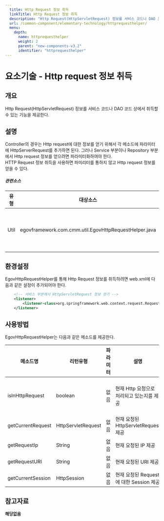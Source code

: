 ```yaml
---
  title: Http Request 정보 취득
  linkTitle: Http Request 정보 취득
  description: "Http Request(HttpServletRequest) 정보를 서비스 코드나 DAO 코드 상에서 취득할 수 있는 기능을 제공한다."
  url: /common-component/elementary-technology/httprequesthelper/
  menu:
    depth:
      name: httprequesthelper
      weight: 2
      parent: "new-components-v3.2"
      identifier: "httprequesthelper"
---
```




# 요소기술 - Http request 정보 취득

## 개요

 Http Request(HttpServletRequest) 정보를 서비스 코드나 DAO 코드 상에서 취득할 수 있는 기능을 제공한다.

## 설명

 Controller의 경우는 Http request에 대한 정보를 얻기 위해서 각 메소드에 파라미터에 HttpServerRequest를 추가하면 된다. 그러나 Service 부분이나 Repository 부분에서 Http request 정보를 얻으려면 파라미터화하여야 한다.  
HTTP Request 정보 취득을 사용하면 파미리터를 통하지 않고 Http request 정보를 얻을 수 있다.

##### 관련소스

| 유형 | 대상소스 | 설명 | 비고 |
| --- | --- | --- | --- |
| Util | egovframework.com.cmm.util.EgovHttpRequestHelper.java | Http Request 정보 취득 처리 관련 유틸리티 |  |

## 환경설정

 EgovHttpRequestHelper를 통해 Http Request 정보를 취득하려면 web.xml에 다음과 같은 설정이 추가되어야 한다.

```xml
  	<!-- 서비스 부분에서 HttpServletRequest 정보 얻기 -->
	<listener>
		<listener-class>org.springframework.web.context.request.RequestContextListener</listener-class>
	</listener>
```

## 사용방법

 EgovHttpRequestHelper는 다음과 같은 메소드를 제공한다.

| 메소드명 | 리턴유형 | 파라미터 | 설명 | 비고 |
| --- | --- | --- | --- | --- |
| isInHttpRequest | boolean | 없음 | 현재 Http 요청으로 처리되고 있는지를 제공 | 스케줄러 등의 같이 자체적인 Thread로 호출되는 경우는 HttpServletRequest 제공 불가 |
| getCurrentRequest | HttpServletRequest | 없음 | 현재 요청된 HttpServletRequest 제공 |  |
| getRequestIp | String | 없음 | 현재 요청된 IP 제공 |  |
| getRequestURI | String | 없음 | 현재 요청된 URI 제공 |  |
| getCurrentSession | HttpSession | 없음 | 현재 요청된 Request에 대한 Session 제공 |  |

## 참고자료

 **해당없음**